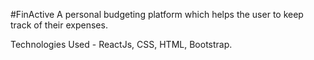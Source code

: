 # FinActive
A personal budgeting platform which helps the user to keep track of their expenses.

Technologies Used - ReactJs, CSS, HTML, Bootstrap.
 
